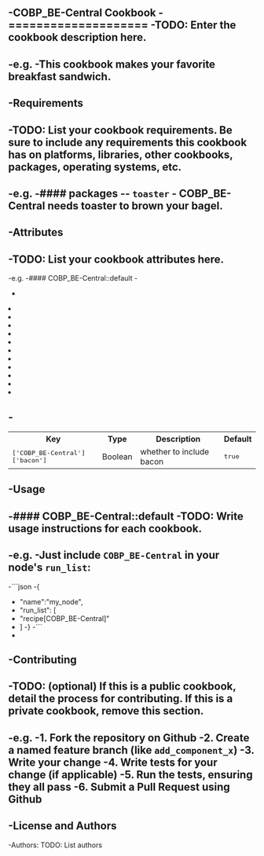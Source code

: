 -COBP_BE-Central Cookbook
-====================
-TODO: Enter the cookbook description here.
-
-e.g.
-This cookbook makes your favorite breakfast sandwich.
-
-Requirements
------------- 
-TODO: List your cookbook requirements. Be sure to include any requirements this cookbook has on platforms, libraries, other cookbooks, packages, operating systems, etc.
-
-e.g.
-#### packages
-- `toaster` - COBP_BE-Central needs toaster to brown your bagel.
-
-Attributes
-----------
-TODO: List your cookbook attributes here.
-
-e.g.
-#### COBP_BE-Central::default
-<table>
-  <tr>
-    <th>Key</th>
-    <th>Type</th>
-    <th>Description</th>
-    <th>Default</th>
-  </tr>
-  <tr>
-    <td><tt>['COBP_BE-Central']['bacon']</tt></td>
-    <td>Boolean</td>
-    <td>whether to include bacon</td>
-    <td><tt>true</tt></td>
-  </tr>
-</table>
-
-Usage
------
-#### COBP_BE-Central::default
-TODO: Write usage instructions for each cookbook.
-
-e.g.
-Just include `COBP_BE-Central` in your node's `run_list`:
-
-```json
-{
-  "name":"my_node",
-  "run_list": [
-    "recipe[COBP_BE-Central]"
-  ]
-}
-```
-
-Contributing
-------------
-TODO: (optional) If this is a public cookbook, detail the process for contributing. If this is a private cookbook, remove this section.
-
-e.g.
-1. Fork the repository on Github
-2. Create a named feature branch (like `add_component_x`)
-3. Write your change
-4. Write tests for your change (if applicable)
-5. Run the tests, ensuring they all pass
-6. Submit a Pull Request using Github
-
-License and Authors
--------------------
-Authors: TODO: List authors
